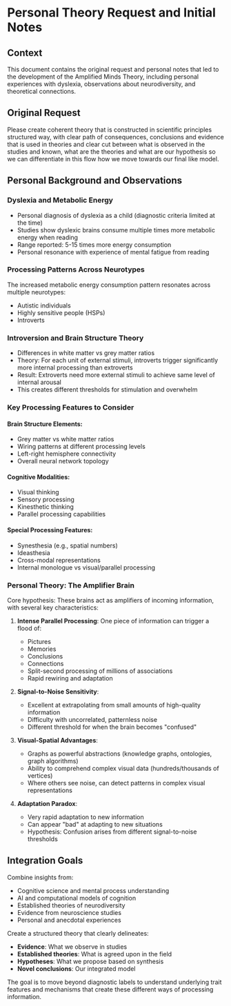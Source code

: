 # Personal Theory Request and Initial Notes

## Context
This document contains the original request and personal notes that led to the development of the Amplified Minds Theory, including personal experiences with dyslexia, observations about neurodiversity, and theoretical connections.

## Original Request

Please create coherent theory that is constructed in scientific principles structured way, with clear path of consequences, conclusions and evidence that is used in theories and clear cut between what is observed in the studies and known, what are the theories and what are our hypothesis so we can differentiate in this flow how we move towards our final like model.

## Personal Background and Observations

### Dyslexia and Metabolic Energy
- Personal diagnosis of dyslexia as a child (diagnostic criteria limited at the time)
- Studies show dyslexic brains consume multiple times more metabolic energy when reading
- Range reported: 5-15 times more energy consumption
- Personal resonance with experience of mental fatigue from reading

### Processing Patterns Across Neurotypes
The increased metabolic energy consumption pattern resonates across multiple neurotypes:
- Autistic individuals
- Highly sensitive people (HSPs)
- Introverts

### Introversion and Brain Structure Theory
- Differences in white matter vs grey matter ratios
- Theory: For each unit of external stimuli, introverts trigger significantly more internal processing than extroverts
- Result: Extroverts need more external stimuli to achieve same level of internal arousal
- This creates different thresholds for stimulation and overwhelm

### Key Processing Features to Consider

#### Brain Structure Elements:
- Grey matter vs white matter ratios
- Wiring patterns at different processing levels
- Left-right hemisphere connectivity
- Overall neural network topology

#### Cognitive Modalities:
- Visual thinking
- Sensory processing
- Kinesthetic thinking
- Parallel processing capabilities

#### Special Processing Features:
- Synesthesia (e.g., spatial numbers)
- Ideasthesia
- Cross-modal representations
- Internal monologue vs visual/parallel processing

### Personal Theory: The Amplifier Brain

Core hypothesis: These brains act as amplifiers of incoming information, with several key characteristics:

1. **Intense Parallel Processing**: One piece of information can trigger a flood of:
   - Pictures
   - Memories
   - Conclusions
   - Connections
   - Split-second processing of millions of associations
   - Rapid rewiring and adaptation

2. **Signal-to-Noise Sensitivity**: 
   - Excellent at extrapolating from small amounts of high-quality information
   - Difficulty with uncorrelated, patternless noise
   - Different threshold for when the brain becomes "confused"

3. **Visual-Spatial Advantages**:
   - Graphs as powerful abstractions (knowledge graphs, ontologies, graph algorithms)
   - Ability to comprehend complex visual data (hundreds/thousands of vertices)
   - Where others see noise, can detect patterns in complex visual representations

4. **Adaptation Paradox**:
   - Very rapid adaptation to new information
   - Can appear "bad" at adapting to new situations
   - Hypothesis: Confusion arises from different signal-to-noise thresholds

## Integration Goals

Combine insights from:
- Cognitive science and mental process understanding
- AI and computational models of cognition
- Established theories of neurodiversity
- Evidence from neuroscience studies
- Personal and anecdotal experiences

Create a structured theory that clearly delineates:
- **Evidence**: What we observe in studies
- **Established theories**: What is agreed upon in the field
- **Hypotheses**: What we propose based on synthesis
- **Novel conclusions**: Our integrated model

The goal is to move beyond diagnostic labels to understand underlying trait features and mechanisms that create these different ways of processing information.